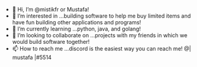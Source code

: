 - 👋 Hi, I’m @mistikfr or Mustafa!
- 👀 I’m interested in ...building software to help me buy limited items and have fun building other applications and programs!
- 🌱 I’m currently learning ...python, java, and golang!
- 💞️ I’m looking to collaborate on ...projects with my friends in which we would build software together!
- 📫 How to reach me ...discord is the easiest way you can reach me! @| mustafa |#5514

<!---
mistikfr/mistikfr is a ✨ special ✨ repository because its `README.md` (this file) appears on your GitHub profile.
You can click the Preview link to take a look at your changes.
--->
